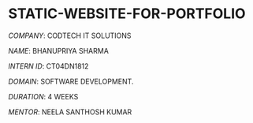 # STATIC-WEBSITE-FOR-PORTFOLIO

*COMPANY*: CODTECH IT SOLUTIONS

*NAME*: BHANUPRIYA SHARMA

*INTERN ID*: CT04DN1812

*DOMAIN*: SOFTWARE DEVELOPMENT.

*DURATION*: 4 WEEKS

*MENTOR*: NEELA SANTHOSH KUMAR 
